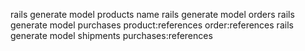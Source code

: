 rails generate model products name
rails generate model orders
rails generate model purchases product:references order:references
rails generate model shipments purchases:references
